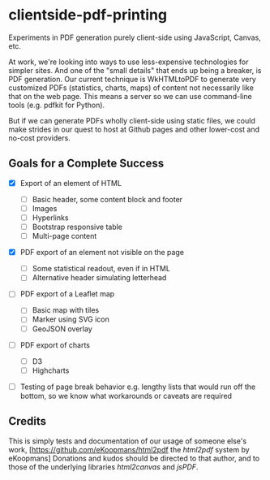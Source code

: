 # clientside-pdf-printing

Experiments in PDF generation purely client-side using JavaScript, Canvas, etc.

At work, we're looking into ways to use less-expensive technologies for simpler sites. And one of the "small details" that ends up being a breaker, is PDF generation. Our current technique is WkHTMLtoPDF to generate very customized PDFs (statistics, charts, maps) of content not necessarily like that on the web page. This means a server so we can use command-line tools (e.g. pdfkit for Python).

But if we can generate PDFs wholly client-side using static files, we could make strides in our quest to host at Github pages and other lower-cost and no-cost providers.


## Goals for a Complete Success

- [x] Export of an element of HTML
  - [ ] Basic header, some content block and footer
  - [ ] Images
  - [ ] Hyperlinks
  - [ ] Bootstrap responsive table
  - [ ] Multi-page content
- [x] PDF export of an element not visible on the page
  - [ ] Some statistical readout, even if in HTML
  - [ ] Alternative header simulating letterhead
- [ ] PDF export of a Leaflet map
  - [ ] Basic map with tiles
  - [ ] Marker using SVG icon
  - [ ] GeoJSON overlay
- [ ] PDF export of charts
  - [ ] D3
  - [ ] Highcharts
- [ ] Testing of page break behavior e.g. lengthy lists that would run off the bottom, so we know what workarounds or caveats are required


## Credits

This is simply tests and documentation of our usage of someone else's work, [https://github.com/eKoopmans/html2pdf the *html2pdf* system by eKoopmans] Donations and kudos should be directed to that author, and to those of the underlying libraries *html2canvas* and *jsPDF*.

